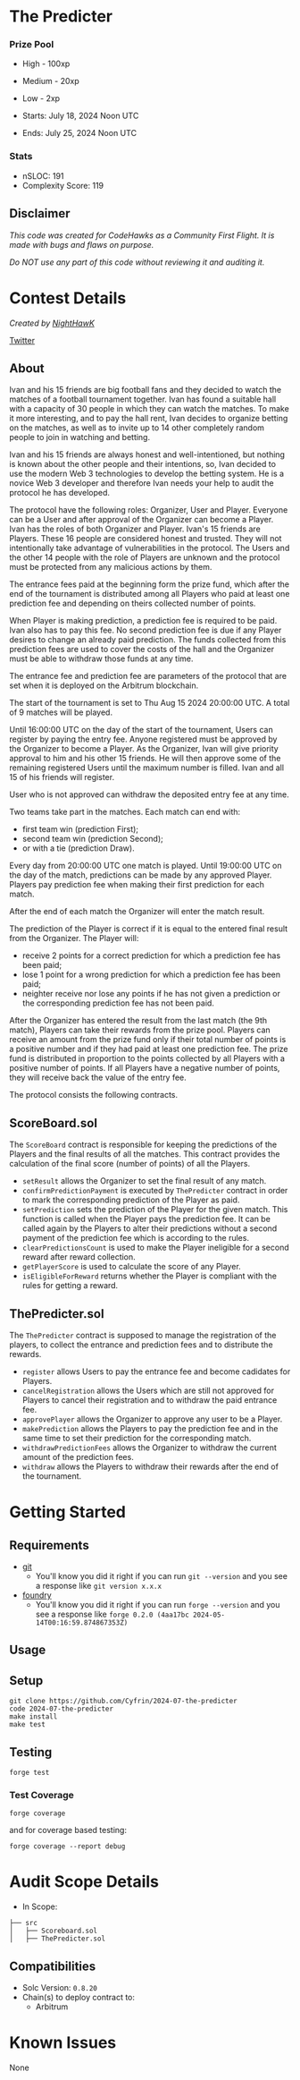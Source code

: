 # The Predicter

### Prize Pool

- High - 100xp
- Medium - 20xp
- Low - 2xp

- Starts: July 18, 2024 Noon UTC
- Ends: July 25, 2024 Noon UTC

### Stats

- nSLOC: 191
- Complexity Score: 119

## Disclaimer

_This code was created for CodeHawks as a Community First Flight. It is made with bugs and flaws on purpose._

_Do NOT use any part of this code without reviewing it and auditing it._

[//]: # (contest-details-open)

# Contest Details

_Created by [NightHawK](https://www.codehawks.com/profile/clvmfeh090004jbg1f2oa6srl)_

[Twitter](https://twitter.com/HawkApprovedDA)

## About

Ivan and his 15 friends are big football fans and they decided to watch the matches of a football tournament together. Ivan has found a suitable hall with a capacity of 30 people in which they can watch the matches. To make it more interesting, and to pay the hall rent, Ivan decides to organize betting on the matches, as well as to invite up to 14 other completely random people to join in watching and betting.

Ivan and his 15 friends are always honest and well-intentioned, but nothing is known about the other people and their intentions, so, Ivan decided to use the modern Web 3 technologies to develop the betting system. He is a novice Web 3 developer and therefore Ivan needs your help to audit the protocol he has developed.

The protocol have the following roles: Organizer, User and Player. Everyone can be a User and after approval of the Organizer can become a Player. Ivan has the roles of both Organizer and Player. Ivan's 15 friends are Players. These 16 people are considered honest and trusted. They will not intentionally take advantage of vulnerabilities in the protocol. The Users and the other 14 people with the role of Players are unknown and the protocol must be protected from any malicious actions by them.

The entrance fees paid at the beginning form the prize fund, which after the end of the tournament is distributed among all Players who paid at least one prediction fee and depending on theirs collected number of points.

When Player is making prediction, a prediction fee is required to be paid. Ivan also has to pay this fee. No second prediction fee is due if any Player desires to change an already paid prediction. The funds collected from this prediction fees are used to cover the costs of the hall and the Organizer must be able to withdraw those funds at any time.

The entrance fee and prediction fee are parameters of the protocol that are set when it is deployed on the Arbitrum blockchain.

The start of the tournament is set to Thu Aug 15 2024 20:00:00 UTC. A total of 9 matches will be played.

Until 16:00:00 UTC on the day of the start of the tournament, Users can register by paying the entry fee. Anyone registered must be approved by the Organizer to become a Player. As the Organizer, Ivan will give priority approval to him and his other 15 friends. He will then approve some of the remaining registered Users until the maximum number is filled. Ivan and all 15 of his friends will register.

User who is not approved can withdraw the deposited entry fee at any time.

Two teams take part in the matches. Each match can end with:

- first team win (prediction First);
- second team win (prediction Second);
- or with a tie (prediction Draw).

Every day from 20:00:00 UTC one match is played. Until 19:00:00 UTC on the day of the match, predictions can be made by any approved Player. Players pay prediction fee when making their first prediction for each match.

After the end of each match the Organizer will enter the match result.

The prediction of the Player is correct if it is equal to the entered final result from the Organizer. The Player will:

- receive 2 points for a correct prediction for which a prediction fee has been paid;
- lose 1 point for a wrong prediction for which a prediction fee has been paid;
- neighter receive nor lose any points if he has not given a prediction or the corresponding prediction fee has not been paid.

After the Organizer has entered the result from the last match (the 9th match), Players can take their rewards from the prize pool. Players can receive an amount from the prize fund only if their total number of points is a positive number and if they had paid at least one prediction fee. The prize fund is distributed in proportion to the points collected by all Players with a positive number of points. If all Players have a negative number of points, they will receive back the value of the entry fee.

The protocol consists the following contracts.

## ScoreBoard.sol

The `ScoreBoard` contract is responsible for keeping the predictions of the Players and the final results of all the matches. This contract provides the calculation of the final score (number of points) of all the Players.

- `setResult` allows the Organizer to set the final result of any match.
- `confirmPredictionPayment` is executed by `ThePredicter` contract in order to mark the corresponding prediction of the Player as paid.
- `setPrediction` sets the prediction of the Player for the given match. This function is called when the Player pays the prediction fee. It can be called again by the Players to alter their predictions without a second payment of the prediction fee which is according to the rules.
- `clearPredictionsCount` is used to make the Player ineligible for a second reward after reward collection.
- `getPlayerScore` is used to calculate the score of any Player.
- `isEligibleForReward` returns whether the Player is compliant with the rules for getting a reward.

## ThePredicter.sol

The `ThePredicter` contract is supposed to manage the registration of the players, to collect the entrance and prediction fees and to distribute the rewards.

- `register` allows Users to pay the entrance fee and become cadidates for Players.
- `cancelRegistration` allows the Users which are still not approved for Players to cancel their registration and to withdraw the paid entrance fee.
- `approvePlayer` allows the Organizer to approve any user to be a Player.
- `makePrediction` allows the Players to pay the prediction fee and in the same time to set their prediction for the corresponding match.
- `withdrawPredictionFees` allows the Organizer to withdraw the current amount of the prediction fees.
- `withdraw` allows the Players to withdraw their rewards after the end of the tournament.

[//]: # (contest-details-close)

[//]: # (getting-started-open)

# Getting Started

## Requirements

- [git](https://git-scm.com/book/en/v2/Getting-Started-Installing-Git)
  - You'll know you did it right if you can run `git --version` and you see a response like `git version x.x.x`
- [foundry](https://getfoundry.sh/)
  - You'll know you did it right if you can run `forge --version` and you see a response like `forge 0.2.0 (4aa17bc 2024-05-14T00:16:59.874867353Z)`

## Usage

## Setup

```
git clone https://github.com/Cyfrin/2024-07-the-predicter
code 2024-07-the-predicter
make install
make test
```

## Testing

```
forge test
```

### Test Coverage

```
forge coverage
```

and for coverage based testing:

```
forge coverage --report debug
```

[//]: # (getting-started-close)

[//]: # (scope-open)

# Audit Scope Details

- In Scope:

```
├── src
│   ├── Scoreboard.sol
│   ├── ThePredicter.sol
```

## Compatibilities

- Solc Version: `0.8.20`
- Chain(s) to deploy contract to:
  - Arbitrum

[//]: # (scope-close)

[//]: # (known-issues-open)

# Known Issues

None

[//]: # (known-issues-close)
